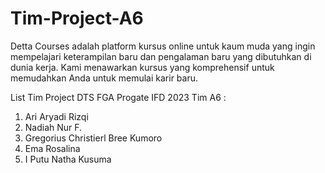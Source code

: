 # Tim-Project-A6
Detta Courses adalah platform kursus online untuk kaum muda yang ingin mempelajari keterampilan baru dan pengalaman baru yang dibutuhkan di dunia kerja. 
Kami menawarkan kursus yang komprehensif untuk memudahkan Anda untuk memulai karir baru.

List Tim Project DTS FGA Progate IFD 2023 Tim A6 :
1. Ari Aryadi Rizqi
2. Nadiah Nur F.
3. Gregorius Christierl Bree Kumoro
4. Ema Rosalina
5. I Putu Natha Kusuma
